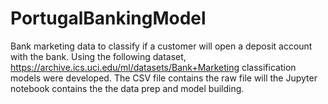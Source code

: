 # PortugalBankingModel
Bank marketing data to classify if a customer will open a deposit account with the bank.
Using the following dataset, https://archive.ics.uci.edu/ml/datasets/Bank+Marketing
classification models were developed. The CSV file contains the raw file will the Jupyter notebook contains the the data prep and model building.
